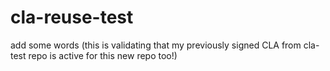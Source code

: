 # cla-reuse-test
add some words (this is validating that my previously signed CLA from cla-test repo is active for this new repo too!)
